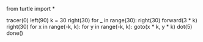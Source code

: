 from turtle import *

tracer(0)
left(90)
k = 30
right(30)
for _ in range(30):
    right(30)
    forward(3 * k)
    right(30)
for x in range(-k, k):
    for y in range(-k, k):
        goto(x * k, y * k)
        dot(5)
done()

